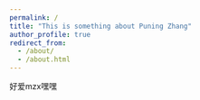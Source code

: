 ```yaml
---
permalink: /
title: "This is something about Puning Zhang"
author_profile: true
redirect_from: 
  - /about/
  - /about.html
---
```


好爱mzx嘿嘿
